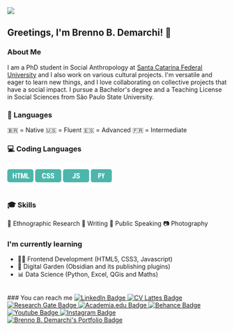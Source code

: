 <!-- Header -->
<img align="center" src="#" width="300"/> <!-- GIPHY -->
## Greetings, I'm Brenno B. Demarchi! 👋
### About Me
 I am a PhD student in Social Anthropology at <a rel="" href="https://ppgas.posgrad.ufsc.br/" target="_blank">Santa Catarina Federal University</a> and I also work on various cultural projects. I'm versatile and eager to learn new things, and I love collaborating on collective projects that have a social impact. I pursue a Bachelor's degree and a Teaching License in Social Sciences from São Paulo State University.
 <br/>
 ### 💬 Languages
🇧🇷 = Native
🇺🇸 = Fluent
🇪🇸 = Advanced
🇫🇷 = Intermediate
<br/>
### 💻 Coding Languages
<a href="https://developer.mozilla.org/pt-BR/docs/Web/HTML" target="_blank"><img width="60" height="60" src="https://github.com/brennodemarchi/brennodemarchi/blob/main/assets/html-96.png" alt="html"/></a>
<a href="https://developer.mozilla.org/pt-BR/docs/Web/CSS" target="_blank"><img width="60" height="60" src="https://github.com/brennodemarchi/brennodemarchi/blob/main/assets/css-96.png" alt="css"/></a>
<a href="https://developer.mozilla.org/en-US/docs/Web/JavaScript" target="_blank"><img width="60" height="60" src="https://github.com/brennodemarchi/brennodemarchi/blob/main/assets/js-96.png" alt="js"/></a>
<a href="https://docs.python.org/3/" target="_blank"><img width="48" height="60" src="https://github.com/brennodemarchi/brennodemarchi/blob/main/assets/py-96.png" alt="py"/></a>
<br/>
### 🎓 Skills
🔎 Ethnographic Research
📃 Writing 
🎤 Public Speaking
📷 Photography
<br/>
### I'm currently learning
- 👨‍💻 Frontend Development (HTML5, CSS3, Javascript)
- 🌱 Digital Garden (Obsidian and its publishing plugins)
- 📊 Data Science (Python, Excel, QGis and Maths)
<br/>
<!-- Badges -->
### You can reach me
<!-- Linkedin -->
<a href="https://www.linkedin.com/in/brennodemarchi/">
  <img src="https://img.shields.io/badge/LinkedIn-blue?style=for-the-badge&logo=linkedin&logoColor=white" alt="LinkedIn Badge"/>
</a>
<!-- Lattes -->
<a href="http://lattes.cnpq.br/5599778124078031">
  <img src="https://img.shields.io/badge/CV Lattes-white?style=for-the-badge&logo=lattes.png&logoColor=black" alt="CV Lattes Badge"/>
</a>
<!-- Research Gate -->
<a href="https://www.researchgate.net/profile/Brenno-Brandalise-Demarchi">
  <img src="https://img.shields.io/badge/ResearchGate-white?style=for-the-badge&logo=researchgate&logoColor=black" alt="Research Gate Badge"/>
</a>
<!-- AcademiaEdu -->
<a href="https://ufsc.academia.edu/BrennoDemarchi">
  <img src="https://img.shields.io/badge/Academia.Edu-white?style=for-the-badge&logo=academia&logoColor=black" alt="Academia.edu Badge"/>
</a>
<!-- Behance -->
<a href="https://www.behance.net/brennodemarchi">
  <img src="https://img.shields.io/badge/Behance-black?style=for-the-badge&logo=behance&logoColor=white" alt="Behance Badge"/>
</a>
<!-- Youtube -->
<a href="https://www.youtube.com/@brennodemarchi">
  <img src="https://img.shields.io/badge/Youtube-darkred?style=for-the-badge&logo=youtube&logoColor=white" alt="Youtube Badge"/>
</a>
<!-- Instagram -->
<a href="https://www.instagram.com/brennodemarchi/">
<img src="https://img.shields.io/badge/Instagram-orange?style=for-the-badge&logo=instagram&logoColor=white" alt="Instagram Badge"/>
</a>
<!-- Portfolio -->
<a href="http://brennodemarchi.art.br/projetos/">
<img src="https://img.shields.io/badge/Portfolio-purple?style=for-the-badge" alt="Brenno B. Demarchi's Portfolio Badge"/>
</a>
